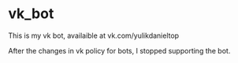 # vk_bot
This is my vk bot, availaible at vk.com/yulikdanieltop

After the changes in vk policy for bots, I stopped supporting the bot.
